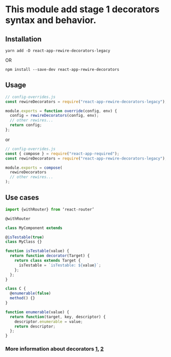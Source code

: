 # This module add stage 1 decorators syntax and behavior.

## Installation

```
yarn add -D react-app-rewire-decorators-legacy
```

OR

```
npm install --save-dev react-app-rewire-decorators
```

## Usage

```js
// config-overrides.js
const rewireDecorators = require("react-app-rewire-decorators-legacy");

module.exports = function override(config, env) {
  config = rewireDecorators(config, env);
  // other rewires...
  return config;
};
```

or

```js
// config-overrides.js
const { compose } = require("react-app-required");
const rewireDecorators = require("react-app-rewire-decorators-legacy");

module.exports = compose(
  rewireDecorators
  // other rewires...
);
```

## Use cases

```js
import {withRouter} from ‘react-router’

@withRouter

class MyComponent extends
```

```js
@isTestable(true)
class MyClass {}

function isTestable(value) {
  return function decorator(Target) {
    return class extends Target {
      isTestable = `isTestable: ${value}`;
    };
  };
}
```

```js
class C {
  @enumerable(false)
  method() {}
}

function enumerable(value) {
  return function(target, key, descriptor) {
    descriptor.enumerable = value;
    return descriptor;
  };
}
```

### More information about decorators [1](https://github.com/wycats/javascript-decorators/blob/master/README.md), [2](https://cabbageapps.com/fell-love-js-decorators/)
